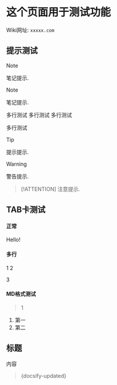 # 这个页面用于测试功能

Wiki网址: `xxxxx.com`

## 提示测试

> [!NOTE]
> 笔记提示.

> [!NOTE]
> 笔记提示.
> 
> 多行测试
> 多行测试
> 多行测试
> 
> 多行测试

> [!TIP]
> 提示提示.

> [!WARNING]
> 警告提示.

> [!ATTENTION]
> 注意提示.

## TAB卡测试

<!-- tabs:start -->

#### **正常**

Hello!

#### **多行**

1
2

3

#### **MD格式测试**

> 1

1. 第一
2. 第二

## 标题

内容

<!-- tabs:end -->

> {docsify-updated}
